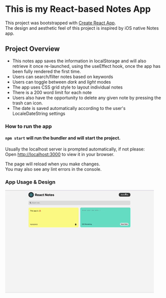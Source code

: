 # This is my React-based Notes App

This project was bootstrapped with [Create React App](https://github.com/facebook/create-react-app).\
The design and aesthetic feel of this project is inspired by iOS native Notes app. 

## Project Overview

- This notes app saves the information in localStorage and will also retrieve it once re-launched, using the useEffect hook, once the app has been fully rendered the first time. 
- Users can search/filter notes based on keywords
- Users can toggle between *dark* and *light* modes
- The app uses CSS grid style to layout individual notes
- There is a 200 word limit for each note
- Users also have the opportunity to delete any given note by pressing the trash can icon.
- The date is saved automatically according to the user's LocaleDateString settings

### How to run the app

#### `npm start` will run the bundler and will start the project. 

Usually the localhost server is prompted automatically, if not please:\
Open [http://localhost:3000](http://localhost:3000) to view it in your browser.

The page will reload when you make changes.\
You may also see any lint errors in the console.


### App Usage & Design
![App](/src/images/react-notes-app.gif)